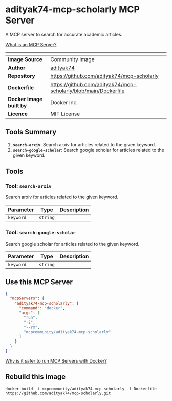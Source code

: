 # adityak74-mcp-scholarly MCP Server

A MCP server to search for accurate academic articles.

[What is an MCP Server?](https://www.anthropic.com/news/model-context-protocol)

| <!-- --> | <!-- --> |
|-----------|---------|
| **Image Source** | Community Image |
| **Author** | [adityak74](https://github.com/adityak74) |
| **Repository** | https://github.com/adityak74/mcp-scholarly |
| **Dockerfile** | https://github.com/adityak74/mcp-scholarly/blob/main/Dockerfile |
| **Docker Image built by** | Docker Inc. |
| **Licence** | MIT License |

## Tools Summary

 1. **`search-arxiv`**: Search arxiv for articles related to the given keyword.
 1. **`search-google-scholar`**: Search google scholar for articles related to the given keyword.

## Tools

### Tool: **`search-arxiv`**

Search arxiv for articles related to the given keyword.

| Parameter | Type | Description |
| - | - | - |
| `keyword` | `string` |  |

### Tool: **`search-google-scholar`**

Search google scholar for articles related to the given keyword.

| Parameter | Type | Description |
| - | - | - |
| `keyword` | `string` |  |

## Use this MCP Server

```json
{
  "mcpServers": {
    "adityak74-mcp-scholarly": {
      "command": "docker",
      "args": [
        "run",
        "-i",
        "--rm",
        "mcpcommunity/adityak74-mcp-scholarly"
      ]
    }
  }
}
```

[Why is it safer to run MCP Servers with Docker?](https://www.docker.com/blog/the-model-context-protocol-simplifying-building-ai-apps-with-anthropic-claude-desktop-and-docker/)

## Rebuild this image

```console
docker build -t mcpcommunity/adityak74-mcp-scholarly -f Dockerfile https://github.com/adityak74/mcp-scholarly.git
```

